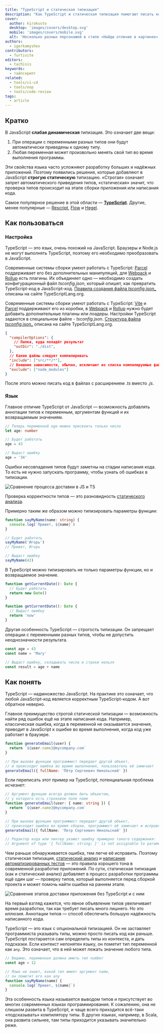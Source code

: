 ```yaml
---
title: "TypeScript и статическая типизация"
description: "Как TypeScript и статическая типизация помогают писать код."
cover:
  author: kirakusto
  desktop: 'images/covers/desktop.svg'
  mobile: 'images/covers/mobile.svg'
  alt: 'Несколько разных персонажей в стиле «Найди отличие в картинке», каждый чем-то отличается от других'
authors:
  - igorkamyshev
contributors:
  - furtivite
editors:
  - tachisis
keywords:
  - тайпскрипт
related:
  - tools/ci-cd
  - tools/oop
  - tools/code-review
tags:
  - article
---
```

## Кратко

В JavaScript **слабая динамическая** типизация. Это означает две вещи:

1. При операции с переменными разных типов они будут автоматически приведены к одному типу.
1. Любая переменная может произвольно менять свой тип во время выполнения программы.

Эти свойства языка часто усложняют разработку больших и надёжных приложений. Поэтому появились решения, которые добавляют в JavaScript **строгую статическую** типизацию. «Строгая» означает запрет автоматического приведения типов, «статическая» значит, что проверка типов происходит на этапе сборки приложения или написания кода.

Самое популярное решение в этой области — [**TypeScript**](https://www.typescriptlang.org/). Другие, менее популярные — [Rescript](https://rescript-lang.org/), [Flow](https://flow.org/) и [Hegel](https://hegel.js.org/).

## Как пользоваться

### Настройка

TypeScript — это язык, очень похожий на JavaScript. Браузеры и Node.js не могут выполнять TypeScript, поэтому его необходимо преобразовать в JavaScript.

Современные системы сборки умеют работать с TypeScript: [Parcel](https://parceljs.org/languages/typescript/) поддерживает его без дополнительных манипуляций, для [Webpack](https://webpack.js.org/guides/typescript/) и [Rollup](https://rollupjs.org/) есть плагины. Их объединяет одно — необходимо создать конфигурационный файл _tsconfig.json_, который опишет, как превратить TypeScript-код в JavaScript-код. [Правила создания файла _tsconfig_.json_](https://www.typescriptlang.org/docs/handbook/tsconfig-json.html) описаны на сайте TypeScriptLang.org.

Современные системы сборки умеют работать с TypeScript: [Vite](https://vitejs.dev/guide/features.html#typescript) и [Parcel](https://parceljs.org/languages/typescript/) поддерживают его из коробки, в [Webpack](https://webpack.js.org/guides/typescript/) и [Rollup](https://rollupjs.org/) нужно будет добавить дополнительные плагины или лоадеры. Настройки TypeScript задаются в специальном файле - _tsconfig.json_. [Структура файла _tsconfig_.json_](https://www.typescriptlang.org/docs/handbook/tsconfig-json.html) описана на сайте TypeScriptLang.org.

```json
{
  "compilerOptions": {
    // Папка, куда попадёт результат
    "outDir": "./dist",
  },
  // Какие файлы следует компилировать
  "include": ["src/**/*"],
  // Внешние зависимости, обычно, исключают из списка компилируемых файлов
  "exclude": ["node_modules"]
}
```

После этого можно писать код в файлах с расширением _.ts_ вместо _.js_.

### Язык

Главное отличие TypeScript от JavaScript — возможность добавлять аннотации типов к переменным, аргументам функций и их возвращаемым значениям.

```ts
// Теперь переменной age можно присвоить только число
let age: number

// Будет работать
age = 43

// Выдаст ошибку
age = '34'
```

Ошибки несовпадения типов будут заметны на стадии написания кода. То есть не нужно запускать программу, чтобы узнать об ошибках в типизации.

![Сравнение процесса доставки в JS и TS](images/compare.png)

Проверка корректности типов — это разновидность [статического анализа](/tools/static-analysis/).

Примерно таким же образом можно типизировать параметры функции:

```ts
function sayMyName(name: string) {
  console.log(`Привет, ${name}`)
}

// Будет работать
sayMyName('Игорь')
// Привет, Игорь

// Выдаст ошибку
sayMyName(42)
```

В TypeScript можно типизировать не только параметры функции, но и возвращаемое значение.

```ts
function getCurrentDate(): Date {
  // Будет работать
  return new Date()
}

function getCurrentDate(): Date {
  // Выдаст ошибку
  return 'now'
}
```

Другая особенность TypeScript — строгость типизации. Он запрещает операции с переменными разных типов, чтобы не допустить неоднозначности результата.

```ts
const age = 43
const name = 'Mary'

// Выдаст ошибку, складывать числа и строки нельзя
const result = age + name
```

## Как понять

TypeScript — надмножество JavaScript. На практике это означает, что любой JavaScript-код является корректным TypeScript-кодом. А вот обратное неверно.

Главное преимущество строгой статической типизации — возможность найти ряд ошибок ещё на этапе написания кода. Например, классическая ошибка, когда в переменной не оказывается значения, приводит в JavaScript к ошибке во время выполнения, когда код уже работает в браузере.

```js
function generateEmail(user) {
  return `${user.name}@mycompany.com`
}

// При вызове функции программист передает другой объект,
// и происходит ошибка во время выполнения, пользователь её замечает
generateEmail({ fullName: 'Пётр Сергеевич Никольский' })
```

Если переписать этот пример на TypeScript, потенциальная проблема исчезнет:

```ts
// Аргумент функции всегда должен быть объектом,
// у которого есть строковое поле name
function generateEmail(user: { name: string }) {
  return `${user.name}@mycompany.com`
}

// При вызове функции программист передает другой объект,
// происходит ошибка во время сборки, программист её замечает и исправляет
generateEmail({ fullName: 'Петр Сергеевич Никольский' })

// Редактор кода или линтер укажет ошибку примерно такого содержания:
// Argument of type '{ fullName: string; }' is not assignable to parameter of type '{ name: string; }'.
```

Чем раньше обнаруживается ошибка, тем легче её исправить. Поэтому статическая типизация, [статический анализ](/tools/static-analysis/) и [написание автоматизированных тестов](/tools/how-to-test-and-why/) — это правила хорошего тона в современной разработке приложений. По сути, статическая типизация (как и статический анализ) добавляет в процесс разработки программы ещё один шаг — проверку типов, который выполняется перед сборкой проекта и может помочь найти ошибки на раннем этапе.

![Сравнение этапов доставки приложения без TypeScript и с ним](images/extra-step.png)

На первый взгляд кажется, что явное объявление типов увеличивает время разработки, так как требует писать много лишнего. Но это иллюзия. Аннотации типов — способ обеспечить большую надёжность написанного кода.

TypeScript — это язык с опциональной типизацией. Он не заставляет программиста указывать типы, можно просто писать код как раньше. TypeScript постарается сам определить типы из контекста, и дать подсказки. Если контекст непонятен языку, он пометит тип переменной как `any`. Это означает, что в ней может лежать значение любого типа.

```ts
// Видимо, переменная должна иметь тип number
const age = 12

// Язык не знает, какой тип имеет аргумент name,
// он пометит его как any
function sayMyName(name) {
  console.log(`Привет, ${name}`)
}
```

Эта особенность языка называется выводом типов и присутствует во многих современных языках программирования. К сожалению, она не слишком развита в TypeScript, и чаще всего приходится всё-таки «подсказывать» компилятору типы. В других языках, например, в Scala, она развита сильнее, там типы приходится указывать значительно реже.
